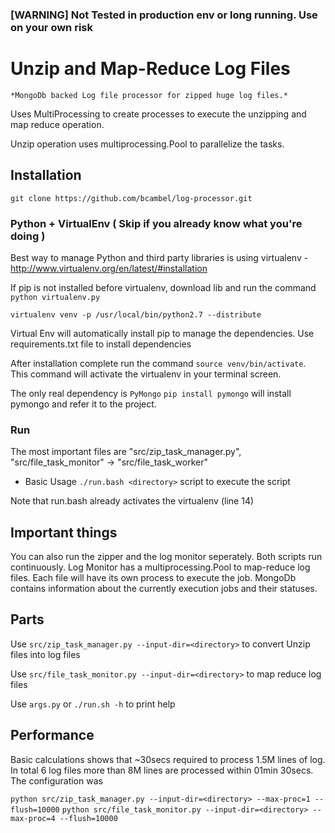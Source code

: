 
### [WARNING] Not Tested in production env or long running. Use on your own risk

Unzip and Map-Reduce Log Files
===================

	*MongoDb backed Log file processor for zipped huge log files.*


Uses MultiProcessing to create processes to execute the unzipping and map reduce operation.

Unzip operation uses multiprocessing.Pool to parallelize the tasks.

Installation
-----------

`git clone https://github.com/bcambel/log-processor.git`

### Python + VirtualEnv ( Skip if you already know what you're doing )
Best way to manage Python and third party libraries is using virtualenv - http://www.virtualenv.org/en/latest/#installation

If pip is not installed before virtualenv, download lib and run the command `python virtualenv.py`

`virtualenv venv -p /usr/local/bin/python2.7 --distribute`

Virtual Env will automatically install pip to manage the dependencies. Use requirements.txt file to install dependencies

After installation complete run the command `source venv/bin/activate`. This command will activate the virtualenv in your terminal screen.

The only real dependency is `PyMongo` `pip install pymongo` will install pymongo and refer it to the project.

### Run
The most important files are "src/zip_task_manager.py", "src/file_task_monitor" -> "src/file_task_worker"

- Basic Usage `./run.bash <directory>` script to execute the script

Note that run.bash already activates the virtualenv (line 14)

Important things
-----------
You can also run the zipper and the log monitor seperately. Both scripts run continuously. Log Monitor has a multiprocessing.Pool to
map-reduce log files. Each file will have its own process to execute the job. MongoDb contains information about the currently execution jobs
and their statuses.

Parts
-----------
Use `src/zip_task_manager.py --input-dir=<directory>`
to convert Unzip files into log files

Use `src/file_task_monitor.py --input-dir=<directory>`
to map reduce log files

Use `args.py` or `./run.sh -h`
to print help


Performance
-----------
Basic calculations shows that ~30secs required to process 1.5M lines of log.
In total 6 log files more than 8M lines are processed within 01min 30secs.
The configuration was

`python src/zip_task_manager.py --input-dir=<directory> --max-proc=1 --flush=10000`
`python src/file_task_monitor.py --input-dir=<directory> --max-proc=4 --flush=10000`

